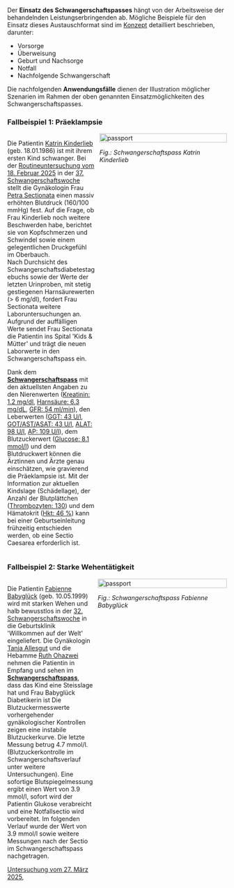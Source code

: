 Der **Einsatz des Schwangerschaftspasses** hängt von der Arbeitsweise der behandelnden Leistungserbringenden ab. Mögliche Beispiele für den Einsatz dieses Austauschformat sind im [Konzept](https://www.e-health-suisse.ch/upload/documents/eSchwangerschaftspass_Konzept_de.pdf) detailliert beschrieben, darunter:
* Vorsorge
* Überweisung
* Geburt und Nachsorge 
* Notfall
* Nachfolgende Schwangerschaft

Die nachfolgenden **Anwendungsfälle** dienen der Illustration möglicher Szenarien im Rahmen der oben genannten Einsatzmöglichkeiten des Schwangerschaftspasses.

### Fallbeispiel 1: Präeklampsie

<div style="display: flex; align-items: flex-start; width: 100%;">
  <div style="flex: 0.4; width: 40%;">
    <p>
      Die Patientin <a href="Patient-UC1-KatrinKinderlieb.html">Katrin Kinderlieb</a> (geb. 18.01.1986) ist mit ihrem ersten Kind schwanger. Bei der <a href="Encounter-UC1-EncounterPregVisit20250218.html">Routineuntersuchung vom 18. Februar 2025</a> in der <a href="Observation-UC1-GestationalAgeInWeeks-20250218.html">37. Schwangerschaftswoche</a> stellt die Gynäkologin Frau <a href="PractitionerRole-UC1-PetraSectionataAtFrauenzimmer.html">Petra Sectionata</a> einen massiv erhöhten Blutdruck (160/100 mmHg) fest. Auf die Frage, ob Frau Kinderlieb noch weitere Beschwerden habe, berichtet sie von Kopfschmerzen und Schwindel sowie einem gelegentlichen Druckgefühl im Oberbauch.<br>
      Nach Durchsicht des Schwangerschaftsdiabetestagebuchs sowie der Werte der letzten Urinproben, mit stetig gestiegenen Harnsäurewerten (> 6 mg/dl), fordert Frau Sectionata weitere Laboruntersuchungen an. Aufgrund der auffälligen Werte sendet Frau Sectionata die Patientin ins Spital 'Kids & Mütter' und trägt die neuen Laborwerte in den Schwangerschaftspass ein.
    </p>
    <p>
      Dank dem <a href="Bundle-UC1-Document.html"><b>Schwangerschaftspass</b></a> mit den aktuellsten Angaben zu den Nierenwerten (<a href="Observation-UC1-Creatinine-20250205.html">Kreatinin: 1.2 mg/dl</a>, <a href="Observation-UC1-Urate-20250205.html">Harnsäure: 6.3 mg/dL</a>, <a href="Observation-UC1-GFR-20250205.html">GFR: 54 ml/min</a>), den Leberwerten (<a href="Observation-UC1-GGT-20250205.html">GGT: 43 U/l</a>, <a href="Observation-UC1-AST-20250205.html">GOT/AST/ASAT: 43 U/l</a>, <a href="Observation-UC1-ALAT-20250205.html">ALAT: 98 U/l</a>, <a href="Observation-UC1-AP-20250205.html">AP: 109 U/l</a>), dem Blutzuckerwert (<a href="Observation-UC1-BloodGlucose-20250205.html">Glucose: 8.1 mmol/l</a>) und dem Blutdruckwert können die Ärztinnen und Ärzte genau einschätzen, wie gravierend die Präeklampsie ist. Mit der Information zur aktuellen Kindslage (Schädellage), der Anzahl der Blutplättchen (<a href="Observation-UC1-Platelets-20250205.html">Thrombozyten: 130</a>) und dem Hämatokrit (<a href="Observation-UC1-Hematocrit-20250205.html">Hkt: 46 %</a>) kann bei einer Geburtseinleitung frühzeitig entschieden werden, ob eine Sectio Caesarea erforderlich ist.
    </p>
  </div>
    <div style="flex: 0.6; width: 60%; margin-left: 2%;">
    <img src="UC1-Preeclampsia.png" alt="passport" style="width: 100%;">
    <p style="text-align: left; font-style: italic;">Fig.: Schwangerschaftspass Katrin Kinderlieb</p>
  </div>
</div>



### Fallbeispiel 2: Starke Wehentätigkeit

<div style="display: flex; align-items: flex-start; width: 100%;">
  <div style="flex: 0.4; width: 40%;">
    <p>
      Die Patientin <a href="Patient-76c2c5aa-3d7f-438d-b23d-56ce827695fd.html">Fabienne Babyglück</a> (geb. 10.05.1999) wird mit starken Wehen und halb bewusstlos in der <a href="Observation-84869994-4348-4ad3-95ee-d9b0faf75dba.html">32. Schwangerschaftswoche</a> in die Geburtsklinik 'Willkommen auf der Welt' eingeliefert. Die Gynäkologin <a href="PractitionerRole-89029102-999c-4b69-a836-e4dbfbd55527.html">Tanja Allesgut</a> und die Hebamme <a href="PractitionerRole-e1b736e3-10bb-41aa-8d17-c7ba28895880.html">Ruth Ohazwei</a> nehmen die Patientin in Empfang und sehen im <a href="Bundle-UC2-Document.html"><b>Schwangerschaftspass</b></a>, dass das Kind eine Steisslage hat und Frau Babyglück Diabetikerin ist Die Blutzuckermesswerte vorhergehender gynäkologischer Kontrollen zeigen eine instabile Blutzuckerkurve. Die letzte Messung betrug 4.7 mmol/l. (Blutzuckerkontrolle im Schwangerschaftsverlauf unter weitere Untersuchungen). Eine sofortige Blutspiegelmessung ergibt einen Wert von 3.9 mmol/l, sofort wird der Patientin Glukose verabreicht und eine Notfallsectio wird vorbereitet. Im folgenden Verlauf wurde der Wert von 3.9 mmol/l sowie weitere Messungen nach der Sectio im Schwangerschaftspass nachgetragen. 
    </p>
    <p>
      <a href="Encounter-1ba6df42-ae1a-4b4a-886f-33d6b2223b1f.html">Untersuchung vom 27. März 2025</a>,
    </p>
  </div>
  <div style="flex: 0.6; width: 60%; margin-left: 2%;">
    <img src="UC2-StrongLaborContractions.png" alt="passport" style="width: 100%;">
    <p style="text-align: left; font-style: italic;">Fig.: Schwangerschaftspass Fabienne Babyglück</p>
  </div>  
</div>

